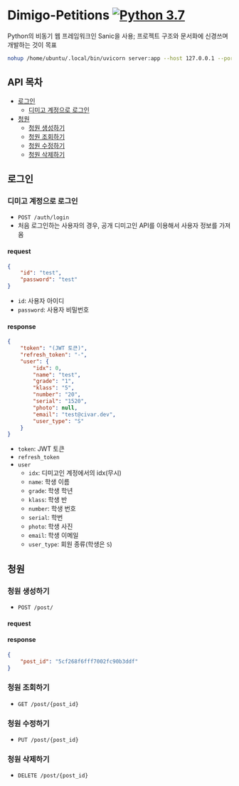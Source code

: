 # Dimigo-Petitions [![Python 3.7](https://img.shields.io/badge/python-3.7-blue.svg)](https://www.python.org/downloads/release/python-370)
Python의 비동기 웹 프레임워크인 Sanic을 사용; 프로젝트 구조와 문서화에 신경쓰며 개발하는 것이 목표

```bash
nohup /home/ubuntu/.local/bin/uvicorn server:app --host 127.0.0.1 --port 5001
```

## API 목차

- [로그인](#로그인)
  - [디미고 계정으로 로그인](#디미고-계정으로-로그인)
- [청원](#청원)
  - [청원 생성하기](#청원-생성하기)
  - [청원 조회하기](#청원-조회하기)
  - [청원 수정하기](#청원-수정하기)
  - [청원 삭제하기](#청원-삭제하기)

## 로그인

### 디미고 계정으로 로그인
- `POST /auth/login`
- 처음 로그인하는 사용자의 경우, 공개 디미고인 API를 이용해서 사용자 정보를 가져옴

#### request
```json
{
    "id": "test",
    "password": "test"
}
```

- `id`: 사용자 아이디
- `password`: 사용자 비밀번호

#### response
```json
{
    "token": "(JWT 토큰)",
    "refresh_token": "-",
    "user": {
        "idx": 0,
        "name": "test",
        "grade": "1",
        "klass": "5",
        "number": "20",
        "serial": "1520",
        "photo": null,
        "email": "test@civar.dev",
        "user_type": "S"
    }
}
```

- `token`: JWT 토큰
- `refresh_token`
- `user`
  - `idx`: 디미고인 계정에서의 idx(무시)
  - `name`: 학생 이름
  - `grade`: 학생 학년
  - `klass`: 학생 반
  - `number`: 학생 번호
  - `serial`: 학번
  - `photo`: 학생 사진
  - `email`: 학생 이메일
  - `user_type`: 회원 종류(학생은 `S`)


## 청원

### 청원 생성하기
- `POST /post/`

#### request
 
#### response
```json
{
    "post_id": "5cf268f6fff7002fc90b3ddf"
}
```

### 청원 조회하기
- `GET /post/{post_id}`

### 청원 수정하기
- `PUT /post/{post_id}`

### 청원 삭제하기
- `DELETE /post/{post_id}`
